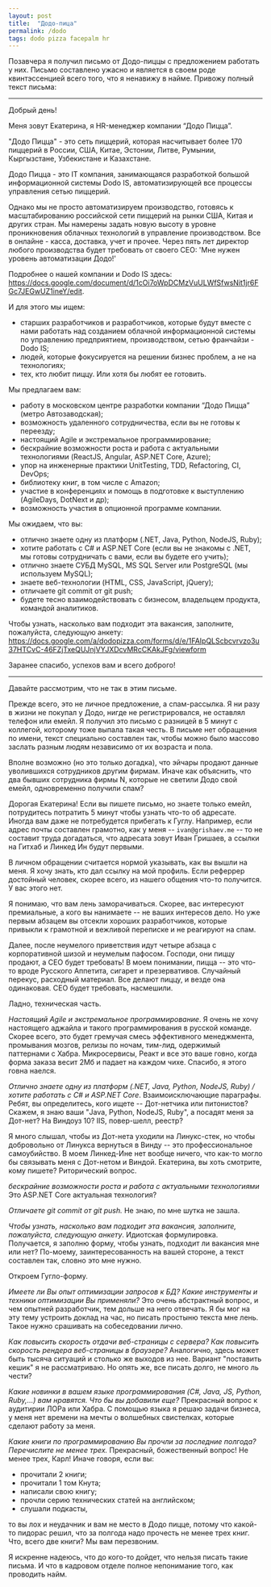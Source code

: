 ```yaml
---
layout: post
title:  "Додо-пица"
permalink: /dodo
tags: dodo pizza facepalm hr
---
```


Позавчера я получил письмо от Додо-пиццы с предложением работать у них. Письмо
составлено ужасно и является в своем роде квинтэссенцией всего того, что я
ненавижу в найме. Привожу полный текст письма:

<hr>

Добрый день!

Меня зовут Екатерина, я HR-менеджер компании “Додо Пицца”.

"Додо Пицца" - это сеть пиццерий, которая насчитывает более 170 пиццерий в
России, США, Китае, Эстонии, Литве, Румынии, Кыргызстане, Узбекистане и
Казахстане.

Додо Пицца - это IT компания, занимающаяся разработкой большой информационной
системы Dodo IS, автоматизирующей все процессы управления сетью пиццерий.

Однако мы не просто автоматизируем производство, готовясь к масштабированию
российской сети пиццерий на рынки США, Китая и других стран. Мы намерены задать
новую высоту в уровне проникновения облачных технологий в управление
производством. Все в онлайне - касса, доставка, учет и прочее. Через пять лет
директор любого производства будет требовать от своего CEO: 'Мне нужен уровень
автоматизации Додо!'

Подробнее о нашей компании и Dodo IS здесь:
https://docs.google.com/document/d/1cOi7oWpDCMzVuULWfSfwsNit1jr6FGc7JEGwUZ1ineY/edit.

И для этого мы ищем:

- старших разработчиков и разработчиков, которые будут вместе с нами работать
  над созданием облачной информационной системы по управлению предприятием,
  производством, сетью франчайзи - Dodo IS;
- людей, которые фокусируется на решении бизнес проблем, а не на технологиях;
- тех, кто любит пиццу. Или хотя бы любят ее готовить.

Мы предлагаем вам:

- работу в московском центре разработки компании “Додо Пицца” (метро
  Автозаводская);
- возможность удаленного сотрудничества, если вы не готовы к переезду;
- настоящий Agile и экстремальное программирование;
- бескрайние возможности роста и работа с актуальными технологиями (ReactJS,
  Angular, ASP.NET Core, Azure);
- упор на инженерные практики UnitTesting, TDD, Refactoring, CI, DevOps;
- библиотеку книг, в том числе с Amazon;
- участие в конференциях и помощь в подготовке к выступлению (AgileDays, DotNext
  и др);
- возможность участия в опционной программе компании.

Мы ожидаем, что вы:

- отлично знаете одну из платформ (.NET, Java, Python, NodeJS, Ruby);
- хотите работать с C# и ASP.NET Core (если вы не знакомы с .NET, мы готовы
  сотрудничать с вами, если вы будете его учить);
- отлично знаете СУБД MySQL, MS SQL Server или PostgreSQL (мы используем MySQL);
- знаете веб-технологии (HTML, CSS, JavaScript, jQuery);
- отличаете git commit от git push;
- будете тесно взаимодействовать с бизнесом, владельцем продукта, командой
  аналитиков.

Чтобы узнать, насколько вам подходит эта вакансия, заполните, пожалуйста,
следующую анкету:
https://docs.google.com/a/dodopizza.com/forms/d/e/1FAIpQLScbcvrvzo3u37HTCvC-46FZjTxeQUJnjVYJXDcvMRcCKAkJFg/viewform

Заранее спасибо, успехов вам и всего доброго!

<hr>

Давайте рассмотрим, что не так в этим письме.

Прежде всего, это не личное предложение, а спам-рассылка. Я ни разу в жизни не
покупал у Додо, нигде не регистрировался, не оставлял телефон или емейл. Я
получил это письмо с разницей в 5 минут с коллегой, которому тоже выпала такая
честь. В письме нет обращения по имени, текст специально составлен так, чтобы
можно было массово заслать разным людям независимо от их возраста и пола.

Вполне возможно (но это только догадка), что эйчары продают данные уволившихся
сотрудников другим фирмам. Иначе как объяснить, что два бывших сотрудника фирмы
N, которые не светили Додо свой емейл, одновременно получили спам?

Дорогая Екатерина! Если вы пишете письмо, но знаете только емейл, потрудитесь
потратить 5 минут чтобы узнать что-то об адресате. Иногда вам даже не
потребудется прибегать к Гуглу. Например, если адрес почты составлен грамотно,
как у меня -- `ivan@grishaev.me` -- то не составит труда догадаться, что
адресата зовут Иван Гришаев, а ссылки на Гитхаб и Линкед Ин будут первыми.

В личном обращении считается нормой указывать, как вы вышли на меня. Я хочу
знать, кто дал ссылку на мой профиль. Если реферрер достойный человек, скорее
всего, из нашего общения что-то получится. У вас этого нет.

Я понимаю, что вам лень заморачиваться. Скорее, вас интересуют премиальные, а
кого вы нанимаете -- не ваших интересов дело. Но уже первым абзацем вы отсекли
хороших разработчиков, которые привыкли к грамотной и вежливой переписке и не
реагируют на спам.

Далее, после неумелого приветствия идут четыре абзаца с корпоративной шизой и
неумелым пафосом. Господи, они пиццу продают, а СЕО будет требовать! В моем
понимании, пицца -- это что-то вроде Русского Аппетита, сигарет и
презервативов. Случайный перекус, расходный материал. Все делают пиццу, и везде
она одинаковая. СЕО будет требовать, насмешили.

Ладно, техническая часть.

*Настоящий Agile и экстремальное программирование*. Я очень не хочу настоящего
аджайла и такого программирования в русской команде. Скорее всего, это будет
гремучая смесь эффективного менеджмента, промывания мозгов, релизы по ночам,
тим-лид, одержимый паттернами с Хабра. Микросервисы, Реакт и все это ваше говно,
когда форма заказа весит 2Мб и падает на каждом чихе. Спасибо, я этого говна
наелся.

*Отлично знаете одну из платформ (.NET, Java, Python, NodeJS, Ruby) / хотите
работать с C# и ASP.NET Core*. Взаимоисключающие параграфы. Ребят, вы
определитесь, кого ищете -- Дот-нетчика или питонистов? Скажем, я знаю ваши
"Java, Python, NodeJS, Ruby", а посадят меня за Дот-нет? На Виндоуз 10? IIS,
повер-шелл, реестр?

Я много слышал, чтобы из Дот-нета уходили на Линукс-стек, но чтобы добровольно
от Линукса вернуться в Винду -- это профессиональное самоубийство. В моем
Линкед-Ине нет вообще ничего, что как-то могло бы связывать меня с Дот-нетом и
Виндой. Екатерина, вы хоть смотрите, кому пишете? Риторический вопрос.

*бескрайние возможности роста и работа с актуальными технологиями* Это ASP.NET
Core актуальная технология?

*Отличаете git commit от git push.* Не знаю, по мне шутка не зашла.

*Чтобы узнать, насколько вам подходит эта вакансия, заполните, пожалуйста,
следующую анкету*. Идиотская формулировка. Получается, я заполню форму, чтобы
узнать, подходит ли вакансия мне или нет? По-моему, заинтересованность на вашей
стороне, а текст составлен так, словно это мне нужно.

Откроем Гугло-форму.

*Имеете ли Вы опыт оптимизации запросов к БД? Какие инструменты и техники
оптимизации Вы применяли?* Это очень абстрактный вопрос, и чем опытней
разработчик, тем дольше на него отвечать. Я бы мог на эту тему устроить доклад
на час, но писать простыню текста мне лень. Такое нужно срашивать на
собеседовании лично.

*Как повысить скорость отдачи веб-страницы с сервера? Как повысить скорость
рендера веб-страницы в браузере?* Аналогично, здесь может быть тысяча ситуаций и
столько же выходов из нее. Вариант "поставить кешик" я не рассматриваю. Но опять
же, все писать долго, не много ль чести?

*Какие новинки в вашем языке программирования (C#, Java, JS, Python, Ruby,...)
вам нравятся. Что бы вы добавили еще?* Прекрасный вопрос к аудитирии ЛОРа или
Хабра. С помощью языка я решаю задачи бизнеса, у меня нет времени на мечты о
волшебных свистелках, которые сделают работу за меня.

*Какие книги по программированию Вы прочли за последние полгода? Перечислите не
менее трех.* Прекрасный, божественный вопрос! Не менее трех, Карл! Иначе говоря,
если вы:

- прочитали 2 книги;
- прочитали 1 том Кнута;
- написали свою книгу;
- прочли серию технических статей на английском;
- слушали подкасты,

то вы лох и неудачник и вам не место в Додо пицце, потому что какой-то пидорас
решил, что за полгода надо прочесть не менее трех книг. Что, всего две книги? Мы
вам перезвоним.

Я искренне надеюсь, что до кого-то дойдет, что нельзя писать такие письма. И что
в кадровом отделе полное непонимание того, как проводить найм.
